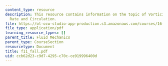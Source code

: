 ```yaml
---
content_type: resource
description: This resource contains information on the topic of Vorticity and Strain
  Rate and Circulation.
file: https://ol-ocw-studio-app-production.s3.amazonaws.com/courses/16-01-unified-engineering-i-ii-iii-iv-fall-2005-spring-2006/ccb62d23c9d74295c70cce919996400d_f11_fall.pdf
file_type: application/pdf
learning_resource_types: []
parent_title: Fluid Mechanics
parent_type: CourseSection
resourcetype: Document
title: f11_fall.pdf
uid: ccb62d23-c9d7-4295-c70c-ce919996400d
---
```

